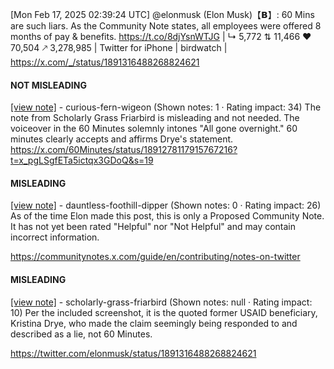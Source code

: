 [Mon Feb 17, 2025 02:39:24 UTC] @elonmusk (Elon Musk)【𝗕】: 60 Mins are such liars. As the Community Note states, all employees were offered 8 months of pay & benefits. https://t.co/8djYsnWTJG | ↳ 5,772 ⇅ 11,466 ♥ 70,504 🡕 3,278,985 | Twitter for iPhone | birdwatch | https://x.com/_/status/1891316488268824621

#### NOT MISLEADING

[[view note]](https://x.com/i/birdwatch/n/1891323384526672190) - curious-fern-wigeon (Shown notes: 1 · Rating impact: 34)
The note from Scholarly Grass Friarbird is misleading and not needed.
The voiceover in the 60 Minutes solemnly  intones "All gone overnight."
60 minutes clearly accepts and affirms Drye's statement.
https://x.com/60Minutes/status/1891278117915767216?t=x_pgLSgfETa5ictqx3GDoQ&s=19

#### MISLEADING

[[view note]](https://x.com/i/birdwatch/n/1891335422795501800) - dauntless-foothill-dipper (Shown notes: 0 · Rating impact: 26)
As of the time Elon made this post, this is only a Proposed Community Note. It has not yet been rated "Helpful" nor "Not Helpful" and may contain incorrect information.

https://communitynotes.x.com/guide/en/contributing/notes-on-twitter

#### MISLEADING

[[view note]](https://x.com/i/birdwatch/n/1891318494202921182) - scholarly-grass-friarbird (Shown notes: null · Rating impact: 10)
Per the included screenshot, it is the quoted former USAID beneficiary, Kristina Drye, who made the claim seemingly being responded to and described as a lie, not 60 Minutes.

https://twitter.com/elonmusk/status/1891316488268824621

